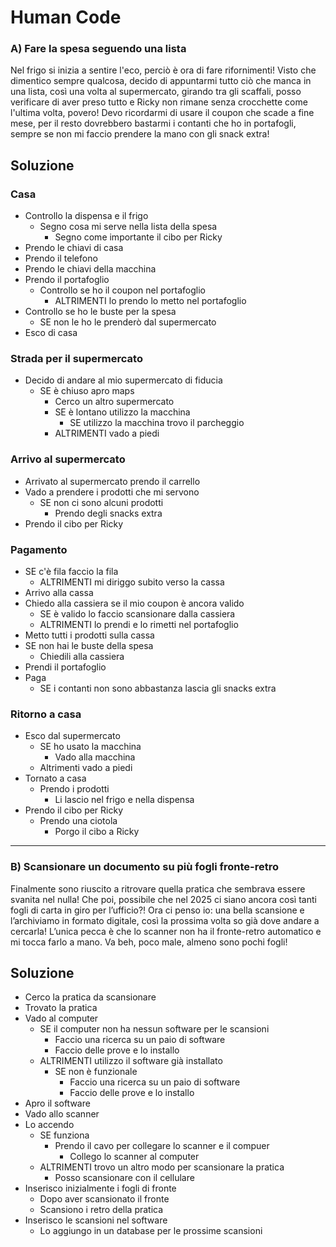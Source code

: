 # Human Code

### A) Fare la spesa seguendo una lista

Nel frigo si inizia a sentire l'eco, perciò è ora di fare rifornimenti!
Visto che dimentico sempre qualcosa, decido di appuntarmi tutto ciò che manca in una lista, così una volta al supermercato, girando tra gli scaffali, posso verificare di aver preso tutto e Ricky non rimane senza crocchette come l'ultima volta, povero! Devo ricordarmi di usare il coupon che scade a fine mese, per il resto dovrebbero bastarmi i contanti che ho in portafogli, sempre se non mi faccio prendere la mano con gli snack extra!

## Soluzione 

### Casa

- Controllo la dispensa e il frigo
    - Segno cosa mi serve nella lista della spesa
        - Segno come importante il cibo per Ricky
- Prendo le chiavi di casa
- Prendo il telefono
- Prendo le chiavi della macchina
- Prendo il portafoglio
    - Controllo se ho il coupon nel portafoglio
        - ALTRIMENTI lo prendo lo metto nel portafoglio
- Controllo se ho le buste per la spesa
    - SE non le ho le prenderò dal supermercato
- Esco di casa

### Strada per il supermercato

- Decido di andare al mio supermercato di fiducia 
    - SE è chiuso apro maps
        - Cerco un altro supermercato 
        - SE è lontano utilizzo la macchina
            - SE utilizzo la macchina trovo il parcheggio
        - ALTRIMENTI vado a piedi

### Arrivo al supermercato

- Arrivato al supermercato prendo il carrello
- Vado a prendere i prodotti che mi servono
    - SE non ci sono alcuni prodotti 
        - Prendo degli snacks extra
- Prendo il cibo per Ricky

### Pagamento

- SE c'è fila faccio la fila
    - ALTRIMENTI mi diriggo subito verso la cassa
- Arrivo alla cassa 
- Chiedo alla cassiera se il mio coupon è ancora valido
    - SE è valido lo faccio scansionare dalla cassiera
    - ALTRIMENTI lo prendi e lo rimetti nel portafoglio
- Metto tutti i prodotti sulla cassa
- SE non hai le buste della spesa
    - Chiedili alla cassiera
- Prendi il portafoglio
- Paga
    - SE i contanti non sono abbastanza lascia gli snacks extra

### Ritorno a casa

- Esco dal supermercato
    - SE ho usato la macchina
        - Vado alla macchina
    - Altrimenti vado a piedi
- Tornato a casa
    - Prendo i prodotti
        - Li lascio nel frigo e nella dispensa
- Prendo il cibo per Ricky
    - Prendo una ciotola
        - Porgo il cibo a Ricky


---

### B) Scansionare un documento su più fogli fronte-retro
Finalmente sono riuscito a ritrovare quella pratica che sembrava essere svanita nel nulla! Che poi, possibile che nel 2025 ci siano ancora così tanti fogli di carta in giro per l’ufficio?! Ora ci penso io: una bella scansione e l’archiviamo in formato digitale, così la prossima volta so già dove andare a cercarla! L’unica pecca è che lo scanner non ha il fronte-retro automatico e mi tocca farlo a mano. Va beh, poco male, almeno sono pochi fogli!

## Soluzione

- Cerco la pratica da scansionare
- Trovato la pratica
- Vado al computer
    - SE il computer non ha nessun software per le scansioni
        - Faccio una ricerca su un paio di software
        - Faccio delle prove e lo installo
    - ALTRIMENTI utilizzo il software già installato
        - SE non è funzionale 
            - Faccio una ricerca su un paio di software
            - Faccio delle prove e lo installo
- Apro il software
- Vado allo scanner
- Lo accendo
    - SE funziona
        - Prendo il cavo per collegare lo scanner e il compuer
            - Collego lo scanner al computer
    - ALTRIMENTI trovo un altro modo per scansionare la pratica
        - Posso scansionare con il cellulare
- Inserisco inizialmente i fogli di fronte
    - Dopo aver scansionato il fronte
    - Scansiono i retro della pratica
- Inserisco le scansioni nel software 
    - Lo aggiungo in un database per le prossime scansioni


